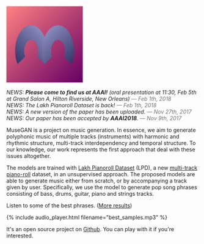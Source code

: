 <img src="figs/logo.png" alt="logo" width="200" height="200" />

<p style="color:#222;">
  <em>NEWS: <strong>Please come to find us at AAAI!</strong> (oral presentation at 11:30, Feb 5th at Grand Salon A, Hilton Riverside, New Orleans)<span style="color:#727272"> &mdash; Feb 1th, 2018</span></em><br>
  <em>NEWS: The Lakh Pianoroll Dataset is back!<span style="color:#727272"> &mdash; Feb 1th, 2018</span></em><br>
  <em>NEWS: A new version of the paper has been uploaded.<span style="color:#727272"> &mdash; Nov 27th, 2017</span></em><br>
  <em>NEWS: Our paper has been accepted by <strong>AAAI2018</strong>.<span style="color:#727272"> &mdash; Nov 9th, 2017</span></em>
</p>

MuseGAN is a project on music generation.
In essence, we aim to generate polyphonic music of multiple tracks (instruments) with harmonic and rhythmic structure, multi-track interdependency and temporal structure.
To our knowledge, our work represents the first approach that deal with these issues altogether.

The models are trained with [Lakh Pianoroll Dataset](datset.md) (LPD), a new [multi-track piano-roll](data.md#multitrack) dataset, in an unsupervised approach.
The proposed models are able to generate music either from scratch, or by accompanying a track given by user.
Specifically, we use the model to generate pop song phrases consisting of bass, drums, guitar, piano and strings tracks.

Listen to some of the best phrases. ([More results](results.md))

{% include audio_player.html filename="best_samples.mp3" %}

It's an open source project on [Github](https://github.com/salu133445/musegan).
You can play with it if you're interested.
